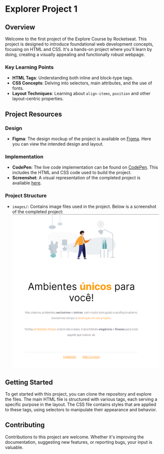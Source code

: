 # Explorer Project 1

## Overview

Welcome to the first project of the Explore Course by Rocketseat. This project is designed to introduce foundational web development concepts, focusing on HTML and CSS. It's a hands-on project where you'll learn by doing, creating a visually appealing and functionally robust webpage.

### Key Learning Points

- **HTML Tags**: Understanding both inline and block-type tags.
- **CSS Concepts**: Delving into selectors, main attributes, and the use of fonts.
- **Layout Techniques**: Learning about `align-items`, `position` and other layout-centric properties.

## Project Resources

### Design

- **Figma**: The design mockup of the project is available on [Figma](<https://www.figma.com/file/AMfLIbFhcLnQvzzakIt6tu/Explorer---Projeto-01-(Copy)?node-id=0%3A1&mode=dev>). Here you can view the intended design and layout.

### Implementation

- **CodePen**: The live code implementation can be found on [CodePen](https://codepen.io/giovannivicentin/pen/ZEwoQXw). This includes the HTML and CSS code used to build the project.
- **Screenshot**: A visual representation of the completed project is available [here](https://i.imgur.com/9nlFQsZ.jpg).

### Project Structure

- `images/`: Contains image files used in the project. Below is a screenshot of the completed project:
  ![Project Screenshot](images/project.png)

## Getting Started

To get started with this project, you can clone the repository and explore the files. The main HTML file is structured with various tags, each serving a specific purpose in the layout. The CSS file contains styles that are applied to these tags, using selectors to manipulate their appearance and behavior.

## Contributing

Contributions to this project are welcome. Whether it's improving the documentation, suggesting new features, or reporting bugs, your input is valuable.

